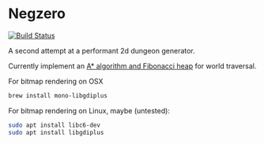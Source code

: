 # Negzero

[![Build Status](https://travis-ci.org/valantonini/Negzero.svg?branch=master)](https://travis-ci.org/valantonini/Negzero)


A second attempt at a performant 2d dungeon generator.

Currently implement an [A* algorithm and Fibonacci heap](https://github.com/valantonini/PerfectPath) for world traversal.

For bitmap rendering on OSX
```bash
brew install mono-libgdiplus
```

For bitmap rendering on Linux, maybe (untested):
```bash
sudo apt install libc6-dev 
sudo apt install libgdiplus
```